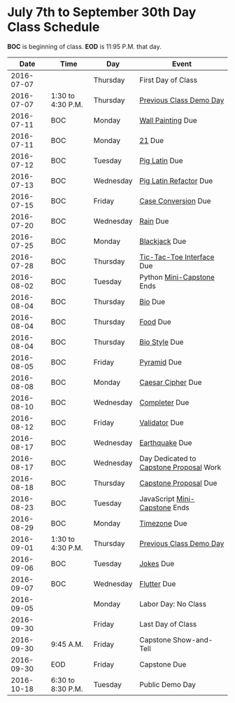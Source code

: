 # July 7th to September 30th Day Class Schedule

**BOC** is beginning of class.
**EOD** is 11:95 P.M. that day.

| Date | Time | Day | Event |
| ---- | ---- | --- | ----- |
| 2016-07-07 | | Thursday | First Day of Class |
| 2016-07-07 | 1:30 to 4:30 P.M. | Thursday | [Previous Class Demo Day](https://www.eventbrite.com/e/pdx-code-guild-summer-graduation-demo-reception-tickets-26206767146) |
| 2016-07-11 | BOC | Monday | [Wall Painting](/practice/wall-painting.md) Due |
| 2016-07-11 | BOC | Monday | [21](/practice/21.md) Due |
| 2016-07-12 | BOC | Tuesday | [Pig Latin](/practice/pig-latin.md) Due |
| 2016-07-13 | BOC | Wednesday | [Pig Latin Refactor](/practice/pig-latin-func.md) Due |
| 2016-07-15 | BOC | Friday | [Case Conversion](/practice/case.md) Due |
| 2016-07-20 | BOC | Wednesday | [Rain](/practice/rain.md) Due |
| 2016-07-25 | BOC | Monday | [Blackjack](/practice/blackjack.md) Due |
| 2016-07-28 | BOC | Thursday | [Tic-Tac-Toe Interface](/practice/ttt-interface.md) Due |
| 2016-08-02 | BOC | Tuesday | Python [Mini-Capstone](/practice/mini-capstone.md) Ends |
| 2016-08-04 | BOC | Thursday | [Bio](/practice/bio.md) Due |
| 2016-08-04 | BOC | Thursday | [Food](/practice/food.md) Due |
| 2016-08-04 | BOC | Thursday | [Bio Style](/practice/bio-style.md) Due |
| 2016-08-05 | BOC | Friday | [Pyramid](/practice/pyramid.md) Due |
| 2016-08-08 | BOC | Monday | [Caesar Cipher](/practice/caesar.md) Due |
| 2016-08-10 | BOC | Wednesday | [Completer](/practice/completer.md) Due |
| 2016-08-12 | BOC | Friday | [Validator](/practice/validator.md) Due |
| 2016-08-17 | BOC | Wednesday | [Earthquake](/practice/earthquake.md) Due |
| 2016-08-17 | BOC | Wednesday | Day Dedicated to [Capstone Proposal](/notes/capstone-proposal.md) Work |
| 2016-08-18 | BOC | Thursday | [Capstone Proposal](/notes/capstone-proposal.md) Due |
| 2016-08-23 | BOC | Tuesday | JavaScript [Mini-Capstone](/practice/mini-capstone.md) Ends |
| 2016-08-29 | BOC | Monday | [Timezone](/practice/timezone.md) Due |
| 2016-09-01 | 1:30 to 4:30 P.M. | Thursday | [Previous Class Demo Day](https://www.eventbrite.com/e/pdx-code-guild-3rd-anniversary-party-tickets-27184728254) |
| 2016-09-06 | BOC | Tuesday | [Jokes](/practice/jokes.md) Due |
| 2016-09-07 | BOC | Wednesday | [Flutter](/practice/flutter.md) Due |
| 2016-09-05 | | Monday | Labor Day: No Class |
| 2016-09-30 | | Friday | Last Day of Class |
| 2016-09-30 | 9:45 A.M. | Friday | Capstone Show-and-Tell |
| 2016-09-30 | EOD | Friday | Capstone Due |
| 2016-10-18 | 6:30 to 8:30 P.M. | Tuesday | Public Demo Day |
